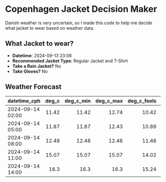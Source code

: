 
# Copenhagen Jacket Decision Maker

Danish weather is very uncertain, so I made this code to help me decide what jacket to wear based on weather data.

## What Jacket to wear?

- **Datetime**: 2024-09-13 23:06
- **Recommended Jacket Type**: Regular Jacket and T-Shirt
- **Take a Rain Jacket?** No
- **Take Gloves?** No

## Weather Forecast
| datetime_cph     |   deg_c |   deg_c_min |   deg_c_max |   deg_c_feels | weather   | wind   | rain   |
|:-----------------|--------:|------------:|------------:|--------------:|:----------|:-------|:-------|
| 2024-09-14 02:00 |   11.42 |       11.42 |       12.74 |         10.42 | Clouds    | Medium | None   |
| 2024-09-14 05:00 |   11.87 |       11.87 |       12.43 |         10.89 | Clouds    | Medium | None   |
| 2024-09-14 08:00 |   12.48 |       12.48 |       12.48 |         11.48 | Clouds    | Medium | None   |
| 2024-09-14 11:00 |   15.07 |       15.07 |       15.07 |         14.02 | Clear     | Medium | None   |
| 2024-09-14 14:00 |   16.3  |       16.3  |       16.3  |         15.24 | Clear     | Medium | None   |
        